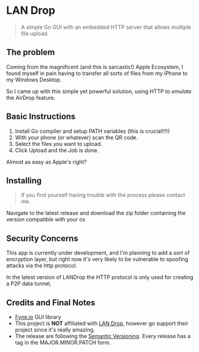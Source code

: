 # LAN Drop

> A simple Go GUI with an embedded HTTP server that allows multiple file upload.

## The problem

Coming from the magnificent (and this is sarcastic!) Apple Ecosystem, I found myself in pain having to transfer all sorts of files from my iPhone
to my Windows Desktop.

So I came up with this simple yet powerful solution, using HTTP to _emulate_ the AirDrop feature.

## Basic Instructions

1. Install Go compiler and setup PATH variables (this is crucial!!!!)
2. With your phone (or whatever) scan the QR code.
3. Select the files you want to upload.
4. Click Upload and the Job is done.

Almost as easy as Apple's right?

## Installing

> If you find yourself having trouble with the process please contact me.

Navigate to the latest release and download the zip folder containing the version compatible with your os

## Security Concerns

This app is currently under development, and I'm planning to add a sort of encryption layer, but right now it's very likely to be vulnerable to spoofing attacks via the http protocol.

In the latest version of LANDrop the HTTP protocol is only used for creating a P2P data tunnel,

## Credits and Final Notes

- [Fyne.io](https://fyne.io/) GUI library
- This project is **NOT** affiliated with [LAN Drop](https://landrop.app/), however go support their project since it's really amazing.
- The release are following the [Semantic Versioning](https://semver.org/). Every release has a tag in the MAJOR.MINOR.PATCH form.
